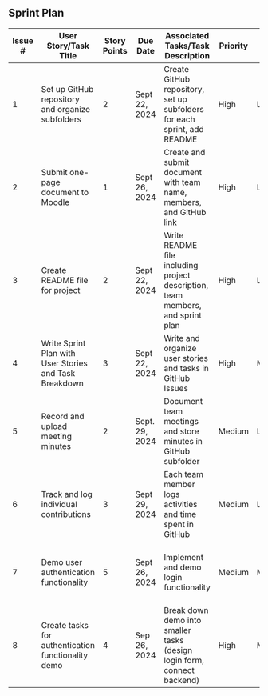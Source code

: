 ## Sprint Plan

| Issue # | User Story/Task Title                             | Story Points | Due Date       | Associated Tasks/Task Description                                           | Priority | Risk  | Explanation for Risk                                                                  | Responsible   |
|---------|---------------------------------------------------|--------------|----------------|----------------------------------------------------------------------------|----------|-------|--------------------------------------------------------------------------------------|---------------|
| 1       | Set up GitHub repository and organize subfolders  | 2            | Sept 22, 2024  | Create GitHub repository, set up subfolders for each sprint, add README     | High      | Low   | Straightforward setup with low risk                                                   | Hugo/Samuel |
| 2       | Submit one-page document to Moodle                | 1            | Sept 26, 2024  | Create and submit document with team name, members, and GitHub link         | High      | Low   | Simple submission task, no risks                                                      | Team Member B |
| 3       | Create README file for project                    | 2            | Sept 22, 2024  | Write README file including project description, team members, and sprint plan | High      | Low   | Minimal risk, basic documentation task                                                | Ariel |
| 4       | Write Sprint Plan with User Stories and Task Breakdown | 3        | Sept 22, 2024  | Write and organize user stories and tasks in GitHub Issues                  | High   | Medium| Risk of missing key tasks or improper breakdown of user stories                       | Hugo/Samuel |
| 5       | Record and upload meeting minutes                 | 2            | Sept. 29, 2024  | Document team meetings and store minutes in GitHub subfolder                | Medium      | Low   | Simple task, risk is negligible                                                      | Samuel |
| 6       | Track and log individual contributions            | 3            | Sept 29, 2024   | Each team member logs activities and time spent in GitHub                   | Medium   | Low   | Risk of incomplete or inconsistent logging                                            | All Members   |
| 7       | Demo user authentication functionality            | 5            | Sept 26, 2024   | Implement and demo login functionality                                      | Medium     | Medium| Risk of issues in authentication flow or demonstration errors                         | Team Member F |
| 8       | Create tasks for authentication functionality demo | 4            | Sep 26, 2024   | Break down demo into smaller tasks (design login form, connect backend)     | High     | Medium| Complexity of integrating frontend and backend for authentication                    | Team Member G |

